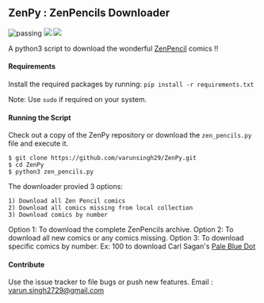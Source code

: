 ## ZenPy : ZenPencils Downloader
![passing](https://img.shields.io/travis/rust-lang/rust/master.svg) ![](https://img.shields.io/badge/version-3.6.1-red.svg) ![](https://img.shields.io/aur/license/yaourt.svg)

A python3 script to download the wonderful [ZenPencil](https://zenpencils.com/) comics !!

#### Requirements
Install the required packages by running:
`pip install -r requirements.txt`

Note: Use `sudo` if required on your system.

#### Running the Script
Check out a copy of the ZenPy repository or download the `zen_pencils.py` file and execute it.

```
$ git clone https://github.com/varunsingh29/ZenPy.git
$ cd ZenPy
$ python3 zen_pencils.py
```

The downloader provied 3 options:
```
1) Download all Zen Pencil comics
2) Download all comics missing from local collection
3) Download comics by number
```

Option 1: To download the complete ZenPencils archive.
Option 2: To download all new comics or any comics missing.
Option 3: To download specific comics by number. Ex: 100 to download Carl Sagan's [Pale Blue Dot](https://zenpencils.com/comic/100-carl-sagan-pale-blue-dot/)

#### Contribute

Use the issue tracker to file bugs or push new features.
Email : varun.singh2729@gmail.com

